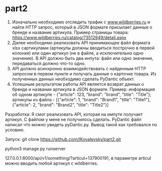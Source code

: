 # part2
1. Изначально необходимо отследить трафик с www.wildberries.ru и найти HTTP запрос, который в JSON формате присылает данные о бренде и название
артикула. Пример страницы товара: https://www.wildberries.ru/catalog/73512949/detail.aspx
2. Далее необходимо реализовать API принимающее файл формата xlsx сартикулами (артикулы должны вводиться построчно в первой колонке) или
один артикул (не в файле, а исключительно одно значение). В API должно быть два инпута: файл или одно значение, передаваться должно что-то одно.
3. API должно асинхронно взаимодействовать с найденным HTTP запросом в первом пункте и получать данные о карточке товара. Из полученных данных
необходимо сделать PyDantic объект.
4. Успешным результатом работы API является возврат данных о бренде и названии артикула в JSON формате. Пример: информация об одном артикуле -
{"article": 123, "brand": "brand", "title": "Title"}; артикулы из файла - [{"article": 1, "brand": "Brand1", "title": "Title1"}, {"article": 2, "brand": "Brand2", "title": "Title2"}]

Разработка:
Я смог реализовать API, которая на импуте получает артикул. С файлом у меня не получилось сделать. PyDantic файл написал что можно увидеть pyDantic.py.
Вывод такой как требовался по условию.

Запуск:
git clone https://github.com/IKovalevsky/part2.git

python3 manage.py runserver

127.0.0.1:8000/api/v1/something/?articul=137900191, в параметре articul можно вводить любой артикул с wildberries.
